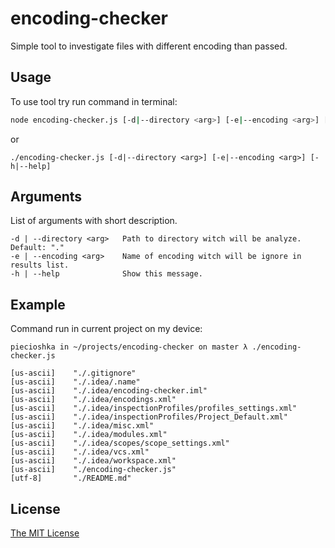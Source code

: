 # encoding-checker

Simple tool to investigate files with different encoding than passed.

## Usage

To use tool try run command in terminal:

```bash
node encoding-checker.js [-d|--directory <arg>] [-e|--encoding <arg>] [-h|--help]
```

or

```
./encoding-checker.js [-d|--directory <arg>] [-e|--encoding <arg>] [-h|--help]
```

## Arguments

List of arguments with short description.

```
-d | --directory <arg>   Path to directory witch will be analyze. Default: "."
-e | --encoding <arg>    Name of encoding witch will be ignore in results list.
-h | --help              Show this message.
```

## Example

Command run in current project on my device:

```
piecioshka in ~/projects/encoding-checker on master λ ./encoding-checker.js

[us-ascii]    "./.gitignore"
[us-ascii]    "./.idea/.name"
[us-ascii]    "./.idea/encoding-checker.iml"
[us-ascii]    "./.idea/encodings.xml"
[us-ascii]    "./.idea/inspectionProfiles/profiles_settings.xml"
[us-ascii]    "./.idea/inspectionProfiles/Project_Default.xml"
[us-ascii]    "./.idea/misc.xml"
[us-ascii]    "./.idea/modules.xml"
[us-ascii]    "./.idea/scopes/scope_settings.xml"
[us-ascii]    "./.idea/vcs.xml"
[us-ascii]    "./.idea/workspace.xml"
[us-ascii]    "./encoding-checker.js"
[utf-8]       "./README.md"
```

## License

[The MIT License](http://piecioshka.mit-license.org)
